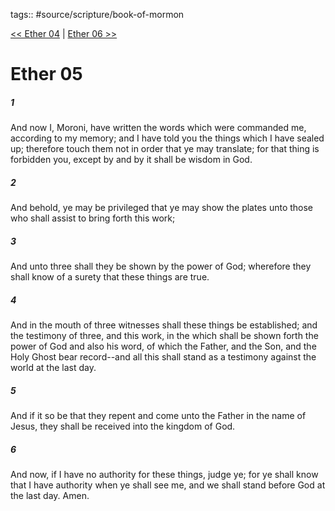 tags:: #source/scripture/book-of-mormon

[<< Ether 04](book-of-mormon/14_Ether/Ether_04.md) | [Ether 06 >>](book-of-mormon/14_Ether/Ether_06.md)

# Ether 05

##### 1

And now I, Moroni, have written the words which were commanded me, according to my memory; and I have told you the things which I have sealed up; therefore touch them not in order that ye may translate; for that thing is forbidden you, except by and by it shall be wisdom in God.

##### 2

And behold, ye may be privileged that ye may show the plates unto those who shall assist to bring forth this work;

##### 3

And unto three shall they be shown by the power of God; wherefore they shall know of a surety that these things are true.

##### 4

And in the mouth of three witnesses shall these things be established; and the testimony of three, and this work, in the which shall be shown forth the power of God and also his word, of which the Father, and the Son, and the Holy Ghost bear record--and all this shall stand as a testimony against the world at the last day.

##### 5

And if it so be that they repent and come unto the Father in the name of Jesus, they shall be received into the kingdom of God.

##### 6

And now, if I have no authority for these things, judge ye; for ye shall know that I have authority when ye shall see me, and we shall stand before God at the last day. Amen.
